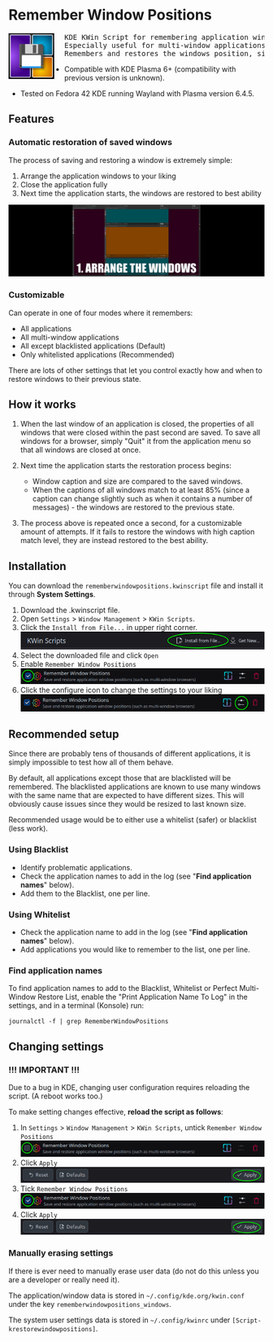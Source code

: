# Remember Window Positions

<img align="left" style="margin-right: 20px" width="90" height="90" src="./assets/icon.png">

<pre>KDE KWin Script for remembering application window properties.
Especially useful for multi-window applications such as browsers.
Remembers and restores the windows position, size, screen and virtual desktop.</pre>

* Compatible with KDE Plasma 6+ (compatibility with previous version is unknown).

* Tested on Fedora 42 KDE running Wayland with Plasma version 6.4.5.

## Features

### Automatic restoration of saved windows

The process of saving and restoring a window is extremely simple:

1. Arrange the application windows to your liking
2. Close the application fully
3. Next time the application starts, the windows are restored to best ability

![](./assets/restore_process.gif)

### Customizable

Can operate in one of four modes where it remembers:

- All applications
- All multi-window applications
- All except blacklisted applications (Default)
- Only whitelisted applications (Recommended)

There are lots of other settings that let you control exactly how and when to restore windows to their previous state.

## How it works

1. When the last window of an application is closed, the properties of all windows that were closed within the past second are saved. To save all windows for a browser, simply "Quit" it from the application menu so that all windows are closed at once.

2. Next time the application starts the restoration process begins:
    - Window caption and size are compared to the saved windows.
    - When the captions of all windows match to at least 85% (since a caption can change slightly such as when it contains a number of messages) - the windows are restored to the previous state.

3. The process above is repeated once a second, for a customizable amount of attempts. If it fails to restore the windows with high caption match level, they are instead restored to the best ability.

## Installation

You can download the `rememberwindowpositions.kwinscript` file and install it through **System Settings**.
1) Download the .kwinscript file.
2) Open `Settings` > `Window Management` > `KWin Scripts`.
3) Click the `Install from File...` in upper right corner.<br>
![](./assets/install.png)<br>
4) Select the downloaded file and click `Open`
5) Enable `Remember Window Positions`<br>
![](./assets/tick.png)<br>
6) Click the configure icon to change the settings to your liking<br>
![](./assets/configure.png)<br>

## Recommended setup

Since there are probably tens of thousands of different applications, it is simply impossible to test how all of them behave.

By default, all applications except those that are blacklisted will be remembered. The blacklisted applications are known to use many windows with the same name that are expected to have different sizes. This will obviously cause issues since they would be resized to last known size.

Recommended usage would be to either use a whitelist (safer) or blacklist (less work).

### Using Blacklist

* Identify problematic applications.
* Check the application names to add in the log (see "**Find application names**" below).
* Add them to the Blacklist, one per line.

### Using Whitelist

* Check the application name to add in the log (see "**Find application names**" below).
* Add applications you would like to remember to the list, one per line.

### Find application names

To find application names to add to the Blacklist, Whitelist or Perfect Multi-Window Restore List, enable the "Print Application Name To Log" in the settings, and in a terminal (Konsole) run:

    journalctl -f | grep RememberWindowPositions

## Changing settings

### **!!! IMPORTANT !!!**

Due to a bug in KDE, changing user configuration requires reloading the script. (A reboot works too.)

To make setting changes effective, **reload the script as follows**:

1) In `Settings` > `Window Management` > `KWin Scripts`, untick `Remember Window Positions`<br>
![](./assets/untick.png)<br>
2) Click `Apply`<br>
![](./assets/apply.png)<br>
3) Tick `Remember Window Positions`<br>
![](./assets/tick.png)<br>
4) Click `Apply`<br>
![](./assets/apply.png)<br>

### Manually erasing settings ###

If there is ever need to manually erase user data (do not do this unless you are a developer or really need it).

The application/window data is stored in `~/.config/kde.org/kwin.conf` under the key `rememberwindowpositions_windows`.

The system user settings data is stored in `~/.config/kwinrc` under `[Script-krestorewindowpositions]`.